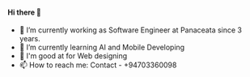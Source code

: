 #### Hi there 👋

- 🔭 I’m currently working as Software Engineer at Panaceata since 3 years.
- 🌱 I’m currently learning AI and Mobile Developing
- 💬 I'm good at for Web designing
- 📫 How to reach me: Contact - +94703360098

